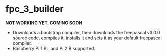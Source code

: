 # fpc_3_builder

**NOT WORKING YET, COMING SOON**

* Downloads a bootstrap compiler, then downloads the freepascal v3.0.0 source code, compiles it, installs it and sets it as your default freepascal compiler.
* Raspberry Pi 1 B+ and Pi 2 B supported.
